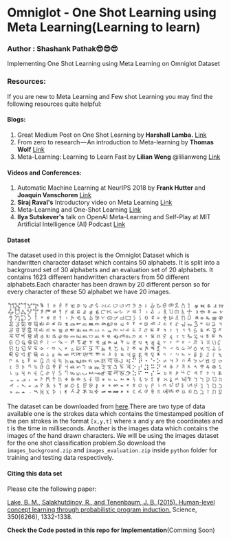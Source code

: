 # Omniglot - One Shot Learning using Meta Learning(Learning to learn)
### Author : Shashank Pathak😎😎😎<br>
Implementing One Shot Learning using Meta Learning on Omniglot Dataset

### Resources:
If you are new to Meta Learning and Few shot Learning you may find the following resources quite helpful:<br>
#### Blogs:
1) Great Medium Post on One Shot Learning by  **Harshall Lamba.** [Link](https://towardsdatascience.com/one-shot-learning-with-siamese-networks-using-keras-17f34e75bb3d) <br>
2) From zero to research — An introduction to Meta-learning by  **Thomas Wolf** [Link](https://medium.com/huggingface/from-zero-to-research-an-introduction-to-meta-learning-8e16e677f78a) <br>
3) Meta-Learning: Learning to Learn Fast by **Lilian Weng** @lilianweng [Link](https://lilianweng.github.io/lil-log/2018/11/30/meta-learning.html)

#### Videos and Conferences:
1) Automatic Machine Learning at NeurIPS 2018 by **Frank Hutter** and **Joaquin Vanschoren** [Link](https://www.youtube.com/watch?v=0eBR8a4MQ30&t=597s)
2) **Siraj Raval's** Introductory video on Meta Learning [Link](https://www.youtube.com/watch?v=2z0ofe2lpz4)
3) Meta-Learning and One-Shot Learning [Link](https://www.youtube.com/watch?v=KUWywwvQv8E)<br>
4) **Ilya Sutskever's** talk on OpenAI Meta-Learning and Self-Play at MIT Artificial Intelligence (AI) Podcast [Link](https://www.youtube.com/watch?v=9EN_HoEk3KY&t=222s)<br>

#### Dataset
The dataset used in this project is the Omniglot Dataset which is handwritten character dataset which contains 50 alphabets. It is split into a background set of 30 alphabets and an evaluation set of 20 alphabets. It contains 1623 different handwritten characters from 50 different alphabets.Each character has been drawn by 20 different person so for every character of these 50 alphabet we have 20 images.<br>

![](https://github.com/shashankhalo7/Omniglot_meta_learning/blob/master/omniglot_grid.jpg "Omniglot Data")

The dataset can be downloaded from [here](https://github.com/brendenlake/omniglot#citing-this-data-set).There are two type of data available one is the strokes data which contains the timestamped position of the pen strokes in the format `[x,y,t]` where x and y are the coordinates and t is the time in milliseconds. Another is the images data which contains the images of the hand drawn characters. We will be using the images dataset for the one shot classification problem.So download the `images_background.zip` and `images_evaluation.zip` inside `python` folder for training and testing data respectively.  

#### Citing this data set

Please cite the following paper:

[Lake, B. M., Salakhutdinov, R., and Tenenbaum, J. B. (2015). Human-level concept learning through probabilistic program induction.](https://arxiv.org/abs/1902.03477) Science, 350(6266), 1332-1338.

**Check the Code posted in this repo for Implementation**(Comming Soon)
